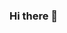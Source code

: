 ### Hi there 👋

<!--
**williamw7/williamw7** is a ✨ _special_ ✨ repository because its `README.md` (this file) appears on your GitHub profile.

Here are some ideas to get you started:

- 🔭 I’m currently working on ...
- 🌱 I’m currently learning ...
- 👯 I’m looking to collaborate on ...
- 🤔 I’m looking for help with ...
- 💬 Ask me about ...
- 📫 How to reach me: ...
- 😄 Pronouns: ...
- ⚡ Fun fact: ...


<div id="gist105344982" class="gist"> <div class="gist-file"> <div class="gist-data"> <div class="js-gist-file-update-container js-task-list-container file-box"> <div id="file-gistfile1-txt" class="file my-2"> <div itemprop="text" class="Box-body p-0 blob-wrapper data type-text "> <table class="highlight tab-size js-file-line-container" data-tab-size="8" data-paste-markdown-skip> <tr> <td id="file-gistfile1-txt-L1" class="blob-num js-line-number" data-line-number="1"></td> <td id="file-gistfile1-txt-LC1" class="blob-code blob-code-inner js-file-line">[![Github Badge](https://img.shields.io/badge/-Github-000?style=quare&amp;labelColor=000&amp;logo=Github&amp;logoColor=white&amp;link=link)](link) </td> </tr> <tr> <td id="file-gistfile1-txt-L2" class="blob-num js-line-number" data-line-number="2"></td> <td id="file-gistfile1-txt-LC2" class="blob-code blob-code-inner js-file-line">[![Instagram Badge](https://img.shields.io/badge/-Instagram-C13584?style=flat-quare&amp;labelColor=C13584&amp;logo=instagram&amp;logoColor=white&amp;link=link)](link) </td> </tr> <tr> <td id="file-gistfile1-txt-L3" class="blob-num js-line-number" data-line-number="3"></td> <td id="file-gistfile1-txt-LC3" class="blob-code blob-code-inner js-file-line">[![Medium Badge](https://img.shields.io/badge/-Medium-757575?style=flat-quare&amp;labelColor=757575&amp;logo=Medium&amp;logoColor=white&amp;link=link)](link) </td> </tr> <tr> <td id="file-gistfile1-txt-L4" class="blob-num js-line-number" data-line-number="4"></td> <td id="file-gistfile1-txt-LC4" class="blob-code blob-code-inner js-file-line">[![Blogger Badge](https://img.shields.io/badge/-Blogger-FF9800?style=flat-quare&amp;labelColor=FF9800&amp;logo=Blogger&amp;logoColor=white&amp;link=link)](link)</td> </tr> </table> </div> </div> </div> </div> <div class="gist-meta"> <a href="https://gist.github.com/trial-acc/6e1b26b6b94c6ed2ae55a2fae862ce34/raw/c1f0f02fd2159a2b8bdf5696c07aaeda1c91f832/gistfile1.txt" style="float:right">view raw</a> <a href="https://gist.github.com/trial-acc/6e1b26b6b94c6ed2ae55a2fae862ce34#file-gistfile1-txt">gistfile1.txt</a> hosted with &#10084; by <a href="https://github.com">GitHub</a> </div> </div> </div>
